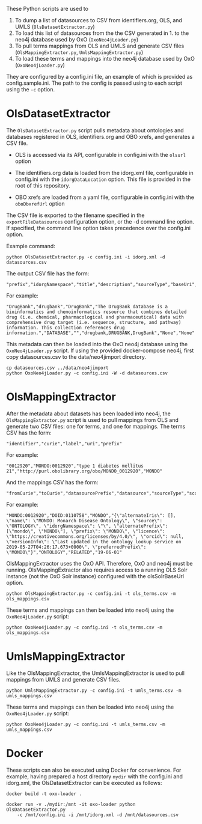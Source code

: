 These Python scripts are used to 

1. To dump a list of datasources to CSV from identifiers.org, OLS, and UMLS (`OlsDatasetExtractor.py`)
2. To load this list of datasources from the the CSV generated in 1. to the neo4j database used by OxO (`OxoNeo4jLoader.py`)
3. To pull terms mappings from OLS and UMLS and generate CSV files (`OlsMappingExtractor.py`, `UmlsMappingExtractor.py`)
2. To load these terms and mappings into the neo4j database used by OxO (`OxoNeo4jLoader.py`)

They are configured by a config.ini file, an example of which is provided as
config.sample.ini.  The path to the config is passed using to each script using
the `-c` option.

# OlsDatasetExtractor

The `OlsDatasetExtractor.py` script pulls metadata about ontologies and databases
registered in OLS, identifiers.org and OBO xrefs, and generates a CSV file.

* OLS is accessed via its API, configurable in config.ini with the `olsurl` option

* The identifiers.org data is loaded from the idorg.xml file, configurable in config.ini with the `idorgDataLocation` option.
  This file is provided in the root of this repository.

* OBO xrefs are loaded from a yaml file, configurable in config.ini with the `oboDbxrefUrl` option

The CSV file is exported to the filename specified in the `exportFileDatasources` configuration option, or the -d command line option.
If specified, the command line option takes precedence over the config.ini option.

Example command:

    python OlsDatasetExtractor.py -c config.ini -i idorg.xml -d datasources.csv

The output CSV file has the form:

    "prefix","idorgNamespace","title","description","sourceType","baseUri","alternatePrefixes","licence","versionInfo"

For example:

    "DrugBank","drugbank","DrugBank","The DrugBank database is a bioinformatics and chemoinformatics resource that combines detailed drug (i.e. chemical, pharmacological and pharmaceutical) data with comprehensive drug target (i.e. sequence, structure, and pathway) information. This collection references drug information.","DATABASE","","drugbank,DRUGBANK,DrugBank","None","None"

This metadata can then be loaded into the OxO neo4j database using the `OxoNeo4jLoader.py` script.  If using the provided
docker-compose neo4j, first copy datasources.csv to the data/neo4jimport directory.

    cp datasources.csv ../data/neo4jimport
    python OxoNeo4jLoader.py -c config.ini -W -d datasources.csv

# OlsMappingExtractor

After the metadata about datasets has been loaded into neo4j, the `OlsMappingExtractor.py` script is used to
pull mappings from OLS and generate two CSV files: one for terms, and one for mappings.  The terms CSV has the form:

    "identifier","curie","label","uri","prefix"

For example:

    "0012920","MONDO:0012920","type 1 diabetes mellitus 21","http://purl.obolibrary.org/obo/MONDO_0012920","MONDO"

And the mappings CSV has the form:

    "fromCurie","toCurie","datasourcePrefix","datasource","sourceType","scope","date"

For example:

    "MONDO:0012920","DOID:0110758","MONDO","{\"alternateIris\": [], \"name\": \"MONDO: Monarch Disease Ontology\", \"source\": \"ONTOLOGY\", \"idorgNamespace\": \"\", \"alternatePrefix\": [\"mondo\", \"MONDO\"], \"prefix\": \"MONDO\", \"licence\": \"https://creativecommons.org/licenses/by/4.0/\", \"orcid\": null, \"versionInfo\": \"Last updated in the ontology lookup service on 2019-05-27T04:26:17.673+0000\", \"preferredPrefix\": \"MONDO\"}","ONTOLOGY","RELATED","19-06-01"

OlsMappingExtractor uses the OxO API.  Therefore, OxO and neo4j must be running.
OlsMappingExtractor also requires access to a running OLS Solr instance (not the OxO Solr instance) configured with the olsSolrBaseUrl option.
    
    python OlsMappingExtractor.py -c config.ini -t ols_terms.csv -m ols_mappings.csv

These terms and mappings can then be loaded into neo4j using the `OxoNeo4jLoader.py` script:

    python OxoNeo4jLoader.py -c config.ini -t ols_terms.csv -m ols_mappings.csv

# UmlsMappingExtractor

Like the OlsMappingExtractor, the UmlsMappingExtractor is used to pull mappings from UMLS and generate
CSV files.

    python UmlsMappingExtractor.py -c config.ini -t umls_terms.csv -m umls_mappings.csv

These terms and mappings can then be loaded into neo4j using the `OxoNeo4jLoader.py` script:

    python OxoNeo4jLoader.py -c config.ini -t umls_terms.csv -m umls_mappings.csv

# Docker

These scripts can also be executed using Docker for convenience.  For example,
having prepared a host directory `mydir` with the config.ini and idorg.xml, the
OlsDatasetExtractor can be executed as follows:

    docker build -t oxo-loader .

    docker run -v ./mydir:/mnt -it oxo-loader python OlsDatasetExtractor.py
        -c /mnt/config.ini -i /mnt/idorg.xml -d /mnt/datasources.csv

